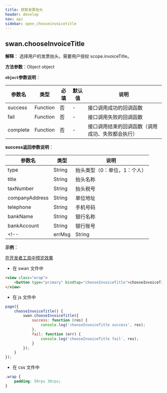 ```yaml
---
title: 获取发票抬头
header: develop
nav: api
sidebar: open_chooseinvoicetitle
---
```

## swan.chooseInvoiceTitle

**解释**： 选择用户的发票抬头，需要用户授权 scope.invoiceTitle。

**方法参数**：Object object

**`object`参数说明**：

|参数名 |类型  |必填 | 默认值 |说明|
|---- | ---- | ---- | ----|----|
|success | Function |  否  | -| 接口调用成功的回调函数|
|fail   | Function  |  否  | -| 接口调用失败的回调函数|
|complete  |  Function  |  否 | -|  接口调用结束的回调函数（调用成功、失败都会执行）|

**success返回参数说明**：

|参数名 |类型 | 说明|
|---- | ---- | ---- |
|type|    String|  抬头类型（0：单位，1：个人）|
|title|   String|  抬头名称|
|taxNumber|   String|  抬头税号|
|companyAddress|  String|  单位地址|
|telephone|   String|  手机号码|
|bankName|    String|  银行名称|
|bankAccount| String|  银行账号|
<!-- |errMsg|  String|  接口调用结果| -->

**示例**：

<a href="swanide://fragment/221045f8e71229f66348675cda93df511558342028259" title="在开发者工具中预览效果" target="_blank">在开发者工具中预览效果</a>

* 在 swan 文件中

```html
<view class="wrap">
    <button type="primary" bindtap="chooseInvoiceTitle">chooseInvoiceTitle</button>
</view>
```

* 在 js 文件中

```js
page({
    chooseInvoiceTitle() {
        swan.chooseInvoiceTitle({
            success: function (res) {
                console.log('chooseInvoiceTitle success', res);
            },
            fail: function (err) {
                console.log('chooseInvoiceTitle fail', res);
            }
        });
    }
});
```
* 在 css 文件中

```css
.wrap {
    padding: 50rpx 30rpx;
}
```
<!-- #### 错误码

**Andriod**

|错误码|说明|
|--|--|
|201|解析失败，请检查调起协议是否合法。|
|1001|执行失败|
|1002|取消选择状态码|
|1003|选择失败状态码|

**iOS**

|错误码|说明|
|--|--|
|1001|解析失败，请检查参数是否正确。|
|1002|取消获取发票|
|1003|获取发票失败| -->